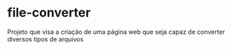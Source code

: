 # file-converter
Projeto que visa a criação de uma página web que seja capaz de converter diversos tipos de arquivos
